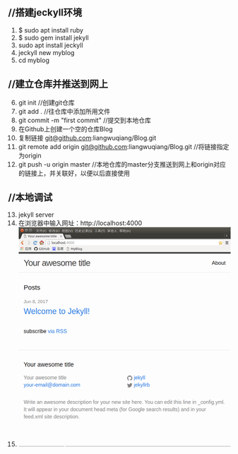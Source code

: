 ## //搭建jeckyll环境
1. $ sudo apt install ruby
2. $ sudo gem install jekyll
3. sudo apt install jeckyll
4. jeckyll new myblog
5. cd myblog

## //建立仓库并推送到网上
6. git init  //创建git仓库
7. git add . //往仓库中添加所用文件
8. git commit -m "first commit"  //提交到本地仓库
9. 在Github上创建一个空的仓库Blog
10. 复制链接 git@github.com:liangwuqiang/Blog.git
11. git remote add origin git@github.com:liangwuqiang/Blog.git  //将链接指定为origin
12. git push -u origin master  //本地仓库的master分支推送到网上和origin对应的链接上，并关联好，以便以后直接使用

## //本地调试
13. jekyll server
14. 在浏览器中输入网址：http://localhost:4000
15. ![浏览器页面](images/jekyll.png)
